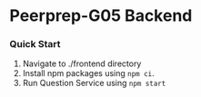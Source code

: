 # Peerprep-G05 Backend

### Quick Start
1. Navigate to ./frontend directory
2. Install npm packages using `npm ci`.
3. Run Question Service using `npm start`
